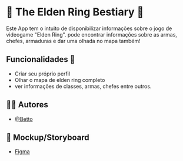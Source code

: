 # 📕 The Elden Ring Bestiary 📕

Este App tem o intuito de disponibilizar informações sobre o jogo de videogame "Elden Ring". pode encontrar informações sobre as armas, chefes, armaduras e dar uma olhada no mapa também!

## Funcionalidades :pushpin:

- Criar seu próprio perfil
- Olhar o mapa de elden ring completo
- ver informações de classes, armas, chefes entre outros.

## :man_technologist: Autores

- [@Betto](https://github.com/BettoBrandao)

## :receipt: Mockup/Storyboard

- [Figma](https://www.figma.com/proto/pwp782YQmfVotm7aOcubQa/Untitled?type=design&node-id=2-125&t=2pyI1g53NohNHu8l-1&scaling=scale-down&page-id=0%3A1&starting-point-node-id=2%3A125&mode=design)

